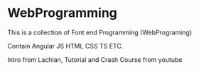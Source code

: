 # WebProgramming
 
This is a collection of Font end Programming (WebPrograming)

Contain Angular JS HTML CSS TS ETC.

Intro from Lachlan, Tutorial and Crash Course from youtube